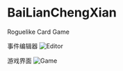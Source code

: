 # BaiLianChengXian
Roguelike Card Game

事件编辑器
![Editor](https://user-images.githubusercontent.com/59986966/222946272-29cd1cb7-12c7-4ca1-a914-efd66eee1311.png)

游戏界面
![Game](https://user-images.githubusercontent.com/59986966/222946290-b06bd572-65c3-444a-a32d-f03d37f3df25.png)
